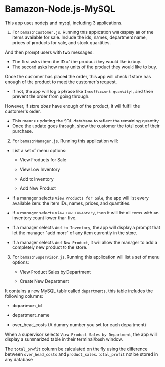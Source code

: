 # Bamazon-Node.js-MySQL

This app uses nodejs and mysql, including 3 applications.

1. For `bamazonCustomer.js`. Running this application will display all of the items available for sale. Include the ids, names, department name, prices of products for sale, and stock quantities.

And then prompt users with two messages.

   * The first asks them the ID of the product they would like to buy.
   * The second asks how many units of the product they would like to buy.

Once the customer has placed the order, this app will check if store has enough of the product to meet the customer's request.

   * If not, the app will log a phrase like `Insufficient quantity!`, and then prevent the order from going through.

However, if store _does_ have enough of the product, it will fulfill the customer's order.
   * This means updating the SQL database to reflect the remaining quantity.
   * Once the update goes through, show the customer the total cost of their purchase.

2. For `bamazonManager.js`. Running this application will:

  * List a set of menu options:

    * View Products for Sale
    
    * View Low Inventory
    
    * Add to Inventory
    
    * Add New Product

  * If a manager selects `View Products for Sale`, the app will list every available item: the item IDs, names, prices, and quantities.

  * If a manager selects `View Low Inventory`, then it will list all items with an inventory count lower than five. 

  * If a manager selects `Add to Inventory`, the app will display a prompt that let the manager "add more" of any item currently in the store.

  * If a manager selects `Add New Product`, it will allow the manager to add a completely new product to the store.

3. For `bamazonSupervisor.js`. Running this application will list a set of menu options:

   * View Product Sales by Department
   
   * Create New Department

It contains a new MySQL table called `departments`. this table includes the following columns:

   * department_id

   * department_name

   * over_head_costs (A dummy number you set for each department)

When a supervisor selects `View Product Sales by Department`, the app will display a summarized table in their terminal/bash window. 

The `total_profit` column be calculated on the fly using the difference between `over_head_costs` and `product_sales`. `total_profit` not be stored in any database.
